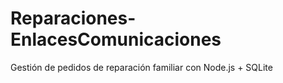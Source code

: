 # Reparaciones-EnlacesComunicaciones
Gestión de pedidos de reparación familiar con Node.js + SQLite
